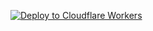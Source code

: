 
   [![Deploy to Cloudflare Workers](https://deploy.workers.cloudflare.com/button)](https://deploy.workers.cloudflare.com/?url=https://github.com/AFRcloud/cf2)
